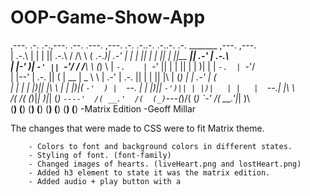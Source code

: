 # OOP-Game-Show-App
 
 ,---.  .-. .-.,---.    .--.     .---. ,---.    .-. .-..-. .-..-. .-. _______ ,---.  ,---.    
 | .-.\ | | | || .-.\  / /\ \   ( .-._)| .-'    | | | || | | ||  \| ||__   __|| .-'  | .-.\   
 | |-' )| `-' || `-'/ / /__\ \ (_) \   | `-.    | `-' || | | ||   | |  )| |   | `-.  | `-'/   
 | |--' | .-. ||   (  |  __  | _  \ \  | .-'    | .-. || | | || |\  | (_) |   | .-'  |   (    
 | |    | | |)|| |\ \ | |  |)|( `-'  ) |  `--.  | | |)|| `-')|| | |)|   | |   |  `--.| |\ \   
 /(     /(  (_)|_| \)\|_|  (_) `----'  /( __.'  /(  (_)`---(_)/(  (_)   `-'   /( __.'|_| \)\  
(__)   (__)        (__)               (__)     (__)          (__)            (__)        (__) 
                                                            -Matrix Edition -Geoff Millar

The changes that were made to CSS were to fit Matrix theme.

        - Colors to font and background colors in different states.
        - Styling of font. (font-family)
        - Changed images of hearts. (liveHeart.png and lostHeart.png)
        - Added h3 element to state it was the matrix edition.
        - Added audio + play button with a 